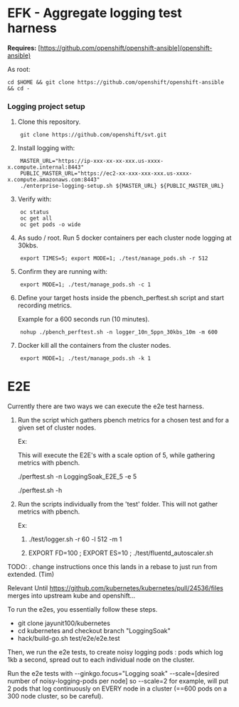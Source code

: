 # EFK - Aggregate logging test harness

**Requires:** [https://github.com/openshift/openshift-ansible](openshift-ansible)

As root:
```
cd $HOME && git clone https://github.com/openshift/openshift-ansible && cd -
```


### Logging project setup

1. Clone this repository.
```
    git clone https://github.com/openshift/svt.git
```

2. Install logging with:
```
    MASTER_URL="https://ip-xxx-xx-xx-xxx.us-xxxx-x.compute.internal:8443"
    PUBLIC_MASTER_URL="https://ec2-xx-xxx-xxx-xxx.us-xxxx-x.compute.amazonaws.com:8443"
    ./enterprise-logging-setup.sh ${MASTER_URL} ${PUBLIC_MASTER_URL} 
```

3. Verify with:
``` 
    oc status
    oc get all 
    oc get pods -o wide
```

4. As sudo / root.
   Run 5 docker containers per each cluster node logging at 30kbs.
```
    export TIMES=5; export MODE=1; ./test/manage_pods.sh -r 512
```

5. Confirm they are running with:
```
    export MODE=1; ./test/manage_pods.sh -c 1
```

6. Define your target hosts inside the pbench_perftest.sh script and 
   start recording metrics.
   
   Example for a 600 seconds run (10 minutes).
```
    nohup ./pbench_perftest.sh -n logger_10n_5ppn_30kbs_10m -m 600
```

7. Docker kill all the containers from the cluster nodes.
```
    export MODE=1; ./test/manage_pods.sh -k 1
```


# E2E

Currently there are two ways we can execute the e2e test harness.

1. Run the script which gathers pbench metrics for a chosen test and for a given set of cluster nodes.

	Ex:

	  This will execute the E2E's with a scale option of 5, while gathering metrics with pbench.

	  ./perftest.sh -n LoggingSoak_E2E_5 -e 5

	  ./perftest.sh -h

2. Run the scripts individually from the 'test' folder. This will not gather metrics with pbench.

	Ex:
	  1) ./test/logger.sh -r 60 -l 512 -m 1

	  2) EXPORT FD=100 ; EXPORT ES=10 ; ./test/fluentd_autoscaler.sh





TODO:
 . change instructions once this lands in a rebase to just run from extended. (Tim)

Relevant Until https://github.com/kubernetes/kubernetes/pull/24536/files merges into upstream kube and openshift...

To run the e2es, you essentially follow these steps.

- git clone jayunit100/kubernetes
- cd kubernetes and checkout branch "LoggingSoak"
- hack/build-go.sh test/e2e/e2e.test

Then, we run the e2e tests, to create noisy logging pods : pods which log 1kb a second, spread out to each individual node on the cluster.

Run the e2e tests with --ginkgo.focus="Logging soak" --scale=[desired number of noisy-logging-pods per node]
so --scale=2 for example, will put 2 pods that log continuously on EVERY node in a cluster (==600 pods on a 300 node cluster, so be careful).
